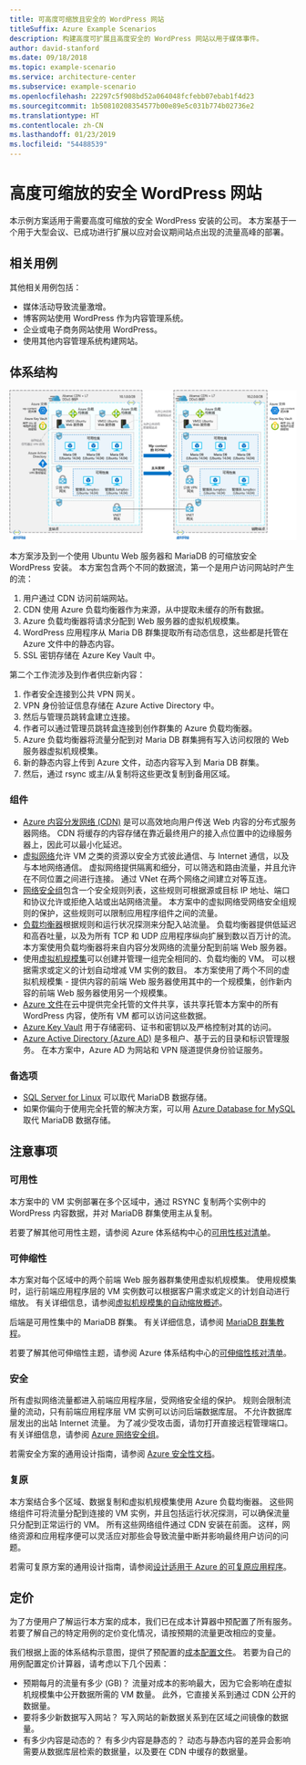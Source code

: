 ```yaml
---
title: 可高度可缩放且安全的 WordPress 网站
titleSuffix: Azure Example Scenarios
description: 构建高度可扩展且高度安全的 WordPress 网站以用于媒体事件。
author: david-stanford
ms.date: 09/18/2018
ms.topic: example-scenario
ms.service: architecture-center
ms.subservice: example-scenario
ms.openlocfilehash: 22297c5f908bd52a064048fcfebb07ebab1f4d23
ms.sourcegitcommit: 1b50810208354577b00e89e5c031b774b02736e2
ms.translationtype: HT
ms.contentlocale: zh-CN
ms.lasthandoff: 01/23/2019
ms.locfileid: "54488539"
---
```

# <a name="highly-scalable-and-secure-wordpress-website"></a>高度可缩放的安全 WordPress 网站

本示例方案适用于需要高度可缩放的安全 WordPress 安装的公司。 本方案基于一个用于大型会议、已成功进行扩展以应对会议期间站点出现的流量高峰的部署。

## <a name="relevant-use-cases"></a>相关用例

其他相关用例包括：

- 媒体活动导致流量激增。
- 博客网站使用 WordPress 作为内容管理系统。
- 企业或电子商务网站使用 WordPress。
- 使用其他内容管理系统构建网站。

## <a name="architecture"></a>体系结构

[![可缩放的安全 WordPress 部署中涉及的 Azure 组件体系结构概况](media/secure-scalable-wordpress.png)](media/secure-scalable-wordpress.png#lightbox)

本方案涉及到一个使用 Ubuntu Web 服务器和 MariaDB 的可缩放安全 WordPress 安装。 本方案包含两个不同的数据流，第一个是用户访问网站时产生的流：

1. 用户通过 CDN 访问前端网站。
2. CDN 使用 Azure 负载均衡器作为来源，从中提取未缓存的所有数据。
3. Azure 负载均衡器将请求分配到 Web 服务器的虚拟机规模集。
4. WordPress 应用程序从 Maria DB 群集提取所有动态信息，这些都是托管在 Azure 文件中的静态内容。
5. SSL 密钥存储在 Azure Key Vault 中。

第二个工作流涉及到作者供应新内容：

1. 作者安全连接到公共 VPN 网关。
2. VPN 身份验证信息存储在 Azure Active Directory 中。
3. 然后与管理员跳转盒建立连接。
4. 作者可以通过管理员跳转盒连接到创作群集的 Azure 负载均衡器。
5. Azure 负载均衡器将流量分配到对 Maria DB 群集拥有写入访问权限的 Web 服务器虚拟机规模集。
6. 新的静态内容上传到 Azure 文件，动态内容写入到 Maria DB 群集。
7. 然后，通过 rsync 或主/从复制将这些更改复制到备用区域。

### <a name="components"></a>组件

- [Azure 内容分发网络 (CDN)](/azure/cdn/cdn-overview) 是可以高效地向用户传送 Web 内容的分布式服务器网络。 CDN 将缓存的内容存储在靠近最终用户的接入点位置中的边缘服务器上，因此可以最小化延迟。
- [虚拟网络](/azure/virtual-network/virtual-networks-overview)允许 VM 之类的资源以安全方式彼此通信、与 Internet 通信，以及与本地网络通信。 虚拟网络提供隔离和细分，可以筛选和路由流量，并且允许在不同位置之间进行连接。 通过 VNet 在两个网络之间建立对等互连。
- [网络安全组](/azure/virtual-network/security-overview)包含一个安全规则列表，这些规则可根据源或目标 IP 地址、端口和协议允许或拒绝入站或出站网络流量。 本方案中的虚拟网络受网络安全组规则的保护，这些规则可以限制应用程序组件之间的流量。
- [负载均衡器](/azure/load-balancer/load-balancer-overview)根据规则和运行状况探测来分配入站流量。 负载均衡器提供低延迟和高吞吐量，以及为所有 TCP 和 UDP 应用程序纵向扩展到数以百万计的流。 本方案使用负载均衡器将来自内容分发网络的流量分配到前端 Web 服务器。
- 使用[虚拟机规模集][docs-vmss]可以创建并管理一组完全相同的、负载均衡的 VM。 可以根据需求或定义的计划自动增减 VM 实例的数目。 本方案使用了两个不同的虚拟机规模集 - 提供内容的前端 Web 服务器使用其中的一个规模集，创作新内容的前端 Web 服务器使用另一个规模集。
- [Azure 文件](/azure/storage/files/storage-files-introduction)在云中提供完全托管的文件共享，该共享托管本方案中的所有 WordPress 内容，使所有 VM 都可以访问这些数据。
- [Azure Key Vault](/azure/key-vault/key-vault-overview) 用于存储密码、证书和密钥以及严格控制对其的访问。
- [Azure Active Directory (Azure AD)](/azure/active-directory/fundamentals/active-directory-whatis) 是多租户、基于云的目录和标识管理服务。 在本方案中，Azure AD 为网站和 VPN 隧道提供身份验证服务。

### <a name="alternatives"></a>备选项

- [SQL Server for Linux](/azure/virtual-machines/linux/sql/sql-server-linux-virtual-machines-overview) 可以取代 MariaDB 数据存储。
- 如果你偏向于使用完全托管的解决方案，可以用 [Azure Database for MySQL](/azure/mysql/overview) 取代 MariaDB 数据存储。

## <a name="considerations"></a>注意事项

### <a name="availability"></a>可用性

本方案中的 VM 实例部署在多个区域中，通过 RSYNC 复制两个实例中的 WordPress 内容数据，并对 MariaDB 群集使用主从复制。

若要了解其他可用性主题，请参阅 Azure 体系结构中心的[可用性核对清单][availability]。

### <a name="scalability"></a>可伸缩性

本方案对每个区域中的两个前端 Web 服务器群集使用虚拟机规模集。 使用规模集时，运行前端应用程序层的 VM 实例数可以根据客户需求或定义的计划自动进行缩放。 有关详细信息，请参阅[虚拟机规模集的自动缩放概述][docs-vmss-autoscale]。

后端是可用性集中的 MariaDB 群集。 有关详细信息，请参阅 [MariaDB 群集教程][mariadb-tutorial]。

若要了解其他可伸缩性主题，请参阅 Azure 体系结构中心的[可伸缩性核对清单][scalability]。

### <a name="security"></a>安全

所有虚拟网络流量都进入前端应用程序层，受网络安全组的保护。 规则会限制流量的流动，只有前端应用程序层 VM 实例可以访问后端数据库层。 不允许数据库层发出的出站 Internet 流量。 为了减少受攻击面，请勿打开直接远程管理端口。 有关详细信息，请参阅 [Azure 网络安全组][docs-nsg]。

若需安全方案的通用设计指南，请参阅 [Azure 安全性文档][security]。

### <a name="resiliency"></a>复原

本方案结合多个区域、数据复制和虚拟机规模集使用 Azure 负载均衡器。 这些网络组件可将流量分配到连接的 VM 实例，并且包括运行状况探测，可以确保流量只分配到正常运行的 VM。 所有这些网络组件通过 CDN 安装在前面。 这样，网络资源和应用程序便可以灵活应对那些会导致流量中断并影响最终用户访问的问题。

若需可复原方案的通用设计指南，请参阅[设计适用于 Azure 的可复原应用程序][resiliency]。

## <a name="pricing"></a>定价

为了方便用户了解运行本方案的成本，我们已在成本计算器中预配置了所有服务。 若要了解自己的特定用例的定价变化情况，请按预期的流量更改相应的变量。

我们根据上面的体系结构示意图，提供了预配置的[成本配置文件][pricing]。 若要为自己的用例配置定价计算器，请考虑以下几个因素：

- 预期每月的流量有多少 (GB)？ 流量对成本的影响最大，因为它会影响在虚拟机规模集中公开数据所需的 VM 数量。 此外，它直接关系到通过 CDN 公开的数据量。
- 要将多少新数据写入网站？ 写入网站的新数据关系到在区域之间镜像的数据量。
- 有多少内容是动态的？ 有多少内容是静态的？ 动态与静态内容的差异会影响需要从数据库层检索的数据量，以及要在 CDN 中缓存的数据量。

<!-- links -->
[architecture]: ./media/architecture-secure-scalable-wordpress.png
[mariadb-tutorial]: /azure/virtual-machines/linux/classic/mariadb-mysql-cluster
[docs-vmss]: /azure/virtual-machine-scale-sets/overview
[docs-vmss-autoscale]: /azure/virtual-machine-scale-sets/virtual-machine-scale-sets-autoscale-overview
[docs-nsg]: /azure/virtual-network/security-overview
[security]: /azure/security/
[availability]: ../../checklist/availability.md
[resiliency]: /azure/architecture/resiliency/
[scalability]: /azure/architecture/checklist/scalability
[pricing]: https://azure.com/e/a8c4809dab444c1ca4870c489fbb196b
